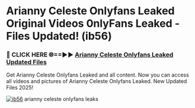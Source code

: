 # Arianny Celeste Onlyfans Leaked Original Videos 0nlyFans Leaked - Files Updated! (ib56)

<h3>🔴 CLICK HERE 🌐==►► <a href="https://tinyurl.com/2jnfzry5" rel="nofollow">Arianny Celeste Onlyfans Leaked Updated Files</a></h3>

Get Arianny Celeste Onlyfans Leaked and all content. Now you can access all videos and pictures of Arianny Celeste Onlyfans Leaked. New Updated Files 2025!

[![ib56](https://i.imgur.com/GyGTBgg.gif)](https://tinyurl.com/2jnfzry5)
arianny celeste onlyfans leaks